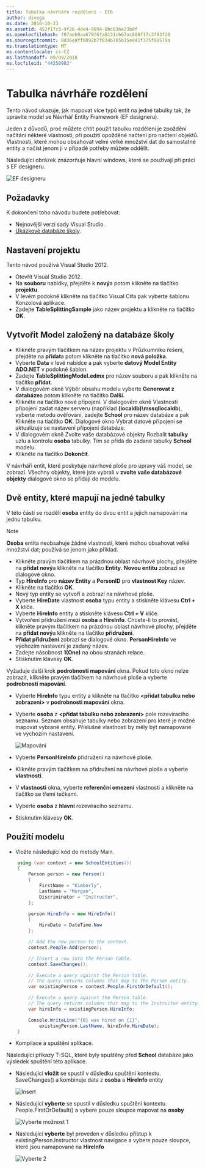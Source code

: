 ```yaml
---
title: Tabulka návrháře rozdělení - EF6
author: divega
ms.date: 2016-10-23
ms.assetid: 452f17c3-9f26-4de4-9894-8bc036e23b0f
ms.openlocfilehash: f07aeb0aa679f6fa8131c667ac808f17c3f03f20
ms.sourcegitcommit: 0d36e8ff0892b7f034b765b15e041f375f88579a
ms.translationtype: MT
ms.contentlocale: cs-CZ
ms.lasthandoff: 09/09/2018
ms.locfileid: "44250982"
---
```

# <a name="designer-table-splitting"></a>Tabulka návrháře rozdělení
Tento návod ukazuje, jak mapovat více typů entit na jedné tabulky tak, že upravíte model se Návrhář Entity Framework (EF designeru).

Jeden z důvodů, proč můžete chtít použít tabulku rozdělení je zpoždění načítání některé vlastnosti, při použití opožděné načtení pro načtení objektů. Vlastnosti, které mohou obsahovat velmi velké množství dat do samostatné entity a načíst jenom ji v případě potřeby můžete oddělit.

Následující obrázek znázorňuje hlavní windows, které se používají při práci s EF designeru.

![EF designeru](~/ef6/media/efdesigner.png)

## <a name="prerequisites"></a>Požadavky

K dokončení toho návodu budete potřebovat:

- Nejnovější verzi sady Visual Studio.
- [Ukázkové databáze školy](~/ef6/resources/school-database.md).

## <a name="set-up-the-project"></a>Nastavení projektu

Tento návod používá Visual Studio 2012.

-   Otevřít Visual Studio 2012.
-   Na **souboru** nabídky, přejděte k **nový**a potom klikněte na tlačítko **projektu**.
-   V levém podokně klikněte na tlačítko Visual C\#a pak vyberte šablonu Konzolová aplikace.
-   Zadejte **TableSplittingSample** jako název projektu a klikněte na tlačítko **OK**.

## <a name="create-a-model-based-on-the-school-database"></a>Vytvořit Model založený na databáze školy

-   Klikněte pravým tlačítkem na název projektu v Průzkumníku řešení, přejděte na **přidat**a potom klikněte na tlačítko **nová položka**.
-   Vyberte **Data** v levé nabídce a pak vyberte **datový Model Entity ADO.NET** v podokně šablon.
-   Zadejte **TableSplittingModel.edmx** pro název souboru a pak klikněte na tlačítko **přidat**.
-   V dialogovém okně Výběr obsahu modelu vyberte **Generovat z databáze**a potom klikněte na tlačítko **Další.**
-   Klikněte na tlačítko nové připojení. V dialogovém okně Vlastnosti připojení zadat název serveru (například **(localdb)\\mssqllocaldb**), vyberte metodu ověřování, zadejte **School** pro název databáze a pak Klikněte na tlačítko **OK**.
    Dialogové okno Vybrat datové připojení se aktualizuje se nastavení připojení databáze.
-   V dialogovém okně Zvolte vaše databázové objekty Rozbalit **tabulky** uzlu a kontrolu **osoba** tabulky. Tím se přidá do zadané tabulky **School** modelu.
-   Klikněte na tlačítko **Dokončit**.

V návrháři entit, které poskytuje návrhové ploše pro úpravy váš model, se zobrazí. Všechny objekty, které jste vybrali v **zvolte vaše databázové objekty** dialogové okno se přidají do modelu.

## <a name="map-two-entities-to-a-single-table"></a>Dvě entity, které mapují na jedné tabulky

V této části se rozdělí **osoba** entity do dvou entit a jejich namapování na jednu tabulku.

> [!NOTE]
> **Osoba** entita neobsahuje žádné vlastnosti, které mohou obsahovat velké množství dat; používá se jenom jako příklad.

-   Klikněte pravým tlačítkem na prázdnou oblast návrhové plochy, přejděte na **přidat nový**a klikněte na tlačítko **Entity**.
    **Novou entitu** zobrazí se dialogové okno.
-   Typ **HireInfo** pro **název Entity** a **PersonID** pro **vlastnost Key** název.
-   Klikněte na tlačítko **OK**.
-   Nový typ entity se vytvoří a zobrazí na návrhové ploše.
-   Vyberte **HireDate** vlastnost **osoba** typu entity a stiskněte klávesu **Ctrl + X** klíče.
-   Vyberte **HireInfo** entity a stiskněte klávesu **Ctrl + V** klíče.
-   Vytvoření přidružení mezi **osoba** a **HireInfo**. Chcete-li to provést, klikněte pravým tlačítkem na prázdnou oblast návrhové plochy, přejděte na **přidat nový**a klikněte na tlačítko **přidružení**.
-   **Přidat přidružení** zobrazí se dialogové okno. **PersonHireInfo** ve výchozím nastavení je zadaný název.
-   Zadejte násobnost **1(One)** na obou stranách relace.
-   Stisknutím klávesy **OK**.

Vyžaduje další krok **podrobnosti mapování** okna. Pokud toto okno nelze zobrazit, klikněte pravým tlačítkem na návrhové ploše a vyberte **podrobnosti mapování**.

-   Vyberte **HireInfo** typu entity a klikněte na tlačítko **&lt;přidat tabulku nebo zobrazení&gt;** v **podrobnosti mapování** okna.
-   Vyberte **osoba** z **&lt;přidat tabulku nebo zobrazení&gt;** pole rozevíracího seznamu. Seznam obsahuje tabulky nebo zobrazení pro které je možné mapovat vybrané entity.
    Příslušné vlastnosti by měly být namapované ve výchozím nastavení.

    ![Mapování](~/ef6/media/mapping.png)

-   Vyberte **PersonHireInfo** přidružení na návrhové ploše.
-   Klikněte pravým tlačítkem na přidružení na návrhové ploše a vyberte **vlastnosti**.
-   V **vlastnosti** okna, vyberte **referenční omezení** vlastnosti a klikněte na tlačítko se třemi tečkami.
-   Vyberte **osoba** z **hlavní** rozevíracího seznamu.
-   Stisknutím klávesy **OK**.

 

## <a name="use-the-model"></a>Použití modelu

-   Vložte následující kód do metody Main.

``` csharp
    using (var context = new SchoolEntities())
    {
        Person person = new Person()
        {
            FirstName = "Kimberly",
            LastName = "Morgan",
            Discriminator = "Instructor",
        };

        person.HireInfo = new HireInfo()
        {
            HireDate = DateTime.Now
        };

        // Add the new person to the context.
        context.People.Add(person);

        // Insert a row into the Person table.  
        context.SaveChanges();

        // Execute a query against the Person table.
        // The query returns columns that map to the Person entity.
        var existingPerson = context.People.FirstOrDefault();

        // Execute a query against the Person table.
        // The query returns columns that map to the Instructor entity.
        var hireInfo = existingPerson.HireInfo;

        Console.WriteLine("{0} was hired on {1}",
            existingPerson.LastName, hireInfo.HireDate);
    }
```
-   Kompilace a spuštění aplikace.

Následující příkazy T-SQL, které byly spuštěny před **School** databáze jako výsledek spuštění této aplikace. 

-   Následující **vložit** se spustil v důsledku spuštění kontextu. SaveChanges() a kombinuje data z **osoba** a **HireInfo** entity

    ![Insert](~/ef6/media/insert.png)

-   Následující **vyberte** se spustil v důsledku spuštění kontextu. People.FirstOrDefault() a vybere pouze sloupce mapovat na **osoby**

    ![Vyberte možnost 1](~/ef6/media/select1.png)

-   Následující **vyberte** byl proveden v důsledku přístup k existingPerson.Instructor vlastnost navigace a vybere pouze sloupce, které jsou namapované na **HireInfo**

    ![Vyberte 2](~/ef6/media/select2.png)
